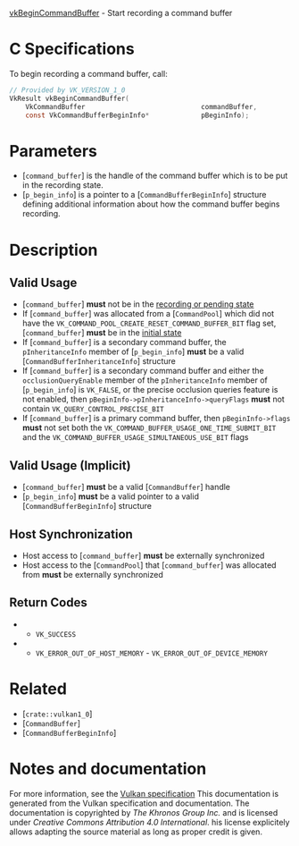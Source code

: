 [vkBeginCommandBuffer](https://www.khronos.org/registry/vulkan/specs/1.3-extensions/man/html/vkBeginCommandBuffer.html) - Start recording a command buffer

# C Specifications
To begin recording a command buffer, call:
```c
// Provided by VK_VERSION_1_0
VkResult vkBeginCommandBuffer(
    VkCommandBuffer                             commandBuffer,
    const VkCommandBufferBeginInfo*             pBeginInfo);
```

# Parameters
- [`command_buffer`] is the handle of the command buffer which is to be put in the recording state.
- [`p_begin_info`] is a pointer to a [`CommandBufferBeginInfo`] structure defining additional information about how the command buffer begins recording.

# Description
## Valid Usage
-  [`command_buffer`] **must**  not be in the [recording or pending state](https://www.khronos.org/registry/vulkan/specs/1.3-extensions/html/vkspec.html#commandbuffers-lifecycle)
-    If [`command_buffer`] was allocated from a [`CommandPool`] which did not have the `VK_COMMAND_POOL_CREATE_RESET_COMMAND_BUFFER_BIT` flag set, [`command_buffer`] **must**  be in the [initial state](https://www.khronos.org/registry/vulkan/specs/1.3-extensions/html/vkspec.html#commandbuffers-lifecycle)
-    If [`command_buffer`] is a secondary command buffer, the `pInheritanceInfo` member of [`p_begin_info`] **must**  be a valid [`CommandBufferInheritanceInfo`] structure
-    If [`command_buffer`] is a secondary command buffer and either the `occlusionQueryEnable` member of the `pInheritanceInfo` member of [`p_begin_info`] is `VK_FALSE`, or the precise occlusion queries feature is not enabled, then `pBeginInfo->pInheritanceInfo->queryFlags` **must**  not contain `VK_QUERY_CONTROL_PRECISE_BIT`
-    If [`command_buffer`] is a primary command buffer, then `pBeginInfo->flags` **must**  not set both the `VK_COMMAND_BUFFER_USAGE_ONE_TIME_SUBMIT_BIT` and the `VK_COMMAND_BUFFER_USAGE_SIMULTANEOUS_USE_BIT` flags

## Valid Usage (Implicit)
-  [`command_buffer`] **must**  be a valid [`CommandBuffer`] handle
-  [`p_begin_info`] **must**  be a valid pointer to a valid [`CommandBufferBeginInfo`] structure

## Host Synchronization
- Host access to [`command_buffer`] **must**  be externally synchronized
- Host access to the [`CommandPool`] that [`command_buffer`] was allocated from  **must**  be externally synchronized

## Return Codes
*   - `VK_SUCCESS` 
*   - `VK_ERROR_OUT_OF_HOST_MEMORY`  - `VK_ERROR_OUT_OF_DEVICE_MEMORY`

# Related
- [`crate::vulkan1_0`]
- [`CommandBuffer`]
- [`CommandBufferBeginInfo`]

# Notes and documentation
For more information, see the [Vulkan specification](https://www.khronos.org/registry/vulkan/specs/1.3-extensions/html/vkspec.html)
This documentation is generated from the Vulkan specification and documentation.
The documentation is copyrighted by *The Khronos Group Inc.* and is licensed under *Creative Commons Attribution 4.0 International*.
his license explicitely allows adapting the source material as long as proper credit is given.
        